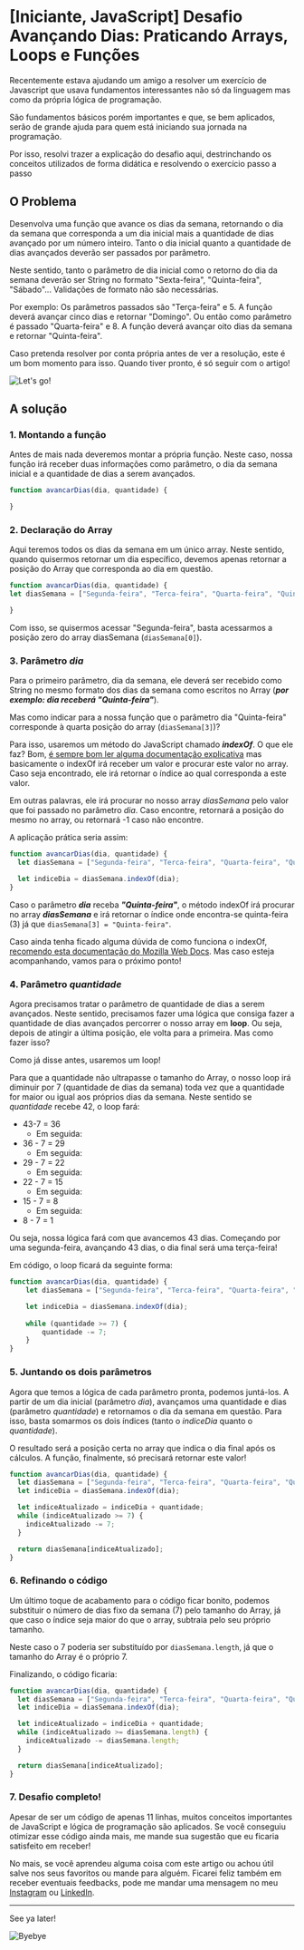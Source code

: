 # [Iniciante, JavaScript] Desafio Avançando Dias: Praticando Arrays, Loops e Funções

Recentemente estava ajudando um amigo a resolver um exercício de Javascript que usava fundamentos interessantes não só da linguagem mas como da própria lógica de programação.

São fundamentos básicos porém importantes e que, se bem aplicados, serão de grande ajuda para quem está iniciando sua jornada na programação.

Por isso, resolvi trazer a explicação do desafio aqui, destrinchando os conceitos utilizados de forma didática e resolvendo o exercício passo a passo

## O Problema

Desenvolva uma função que avance os dias da semana, retornando o dia da semana que corresponda a um dia inicial mais a quantidade de dias avançado por um número inteiro. Tanto o dia inicial quanto a quantidade de dias avançados deverão ser passados por parâmetro.

Neste sentido, tanto o parâmetro de dia inicial como o retorno do dia da semana deverão ser String no formato "Sexta-feira", "Quinta-feira", "Sábado"... Validações de formato não são necessárias.

Por exemplo: Os parâmetros passados são "Terça-feira" e 5. A função deverá avançar cinco dias e retornar "Domingo". Ou então como parâmetro é passado "Quarta-feira" e 8. A função deverá avançar oito dias da semana e retornar "Quinta-feira".

Caso pretenda resolver por conta própria antes de ver a resolução, este é um bom momento para isso. Quando tiver pronto, é só seguir com o artigo!

![Let's go!](https://media.giphy.com/media/toz7qXlLyHy9n8KfKO/giphy.gif)

## A solução
### 1. Montando a função

Antes de mais nada deveremos montar a própria função. Neste caso, nossa função irá receber duas informações como parâmetro, o dia da semana inicial e a quantidade de dias a serem avançados.

```javascript
function avancarDias(dia, quantidade) {

}
```

### 2. Declaração do Array
Aqui teremos todos os dias da semana em um único array. Neste sentido, quando quisermos retornar um dia específico, devemos apenas retornar a posição do Array que corresponda ao dia em questão.

```javascript
function avancarDias(dia, quantidade) {
let diasSemana = ["Segunda-feira", "Terca-feira", "Quarta-feira", "Quinta-feira", "Sexta-feira", "Sabado", "Domingo"];

}
```

Com isso, se quisermos acessar "Segunda-feira", basta acessarmos a posição zero do array diasSemana (```diasSemana[0]```).

### 3. Parâmetro ___dia___

Para o primeiro parâmetro, dia da semana, ele deverá ser recebido como String no mesmo formato dos dias da semana como escritos no Array (***por exemplo: dia receberá "Quinta-feira"***).

Mas como indicar para a nossa função que o parâmetro dia "Quinta-feira" corresponde à quarta posição do array (```diasSemana[3]```)?

Para isso, usaremos um método do JavaScript chamado ___indexOf___. O que ele faz? Bom, [é sempre bom ler alguma documentação explicativa](https://developer.mozilla.org/pt-BR/docs/Web/JavaScript/Reference/Global_Objects/Array/indexOf) mas basicamente o indexOf irá receber um valor e procurar este valor no array. Caso seja encontrado, ele irá retornar o índice ao qual corresponda a este valor.

Em outras palavras, ele irá procurar no nosso array _diasSemana_ pelo valor que foi passado no parâmetro _dia_. Caso encontre, retornará a posição do mesmo no array, ou retornará -1 caso não encontre.

A aplicação prática seria assim:

```javascript
function avancarDias(dia, quantidade) {
  let diasSemana = ["Segunda-feira", "Terca-feira", "Quarta-feira", "Quinta-feira", "Sexta-feira", "Sabado", "Domingo"];

  let indiceDia = diasSemana.indexOf(dia);
}
```

Caso o parâmetro ___dia___ receba ___"Quinta-feira"___, o método indexOf irá procurar no array ___diasSemana___ e irá retornar o índice onde encontra-se quinta-feira (3) já que ```diasSemana[3] = "Quinta-feira"```.

Caso ainda tenha ficado alguma dúvida de como funciona o indexOf, [recomendo esta documentação do Mozilla Web Docs](https://developer.mozilla.org/pt-BR/docs/Web/JavaScript/Reference/Global_Objects/Array/indexOf). Mas caso esteja acompanhando, vamos para o próximo ponto!

### 4. Parâmetro ___quantidade___

Agora precisamos tratar o parâmetro de quantidade de dias a serem avançados. Neste sentido, precisamos fazer uma lógica que consiga fazer a quantidade de dias avançados percorrer o nosso array em **loop**. Ou seja, depois de atingir a última posição, ele volta para a primeira. Mas como fazer isso?

Como já disse antes, usaremos um loop!

Para que a quantidade não ultrapasse o tamanho do Array, o nosso loop irá diminuir por 7 (quantidade de dias da semana) toda vez que a quantidade for maior ou igual aos próprios dias da semana. Neste sentido se _quantidade_ recebe 42, o loop fará:

- 43-7 = 36
    - Em seguida:
- 36 - 7 = 29
    - Em seguida:
- 29 - 7 = 22
    - Em seguida:
- 22 - 7 = 15
    - Em seguida:
- 15 - 7 = 8
    - Em seguida:
- 8 - 7 = 1

Ou seja, nossa lógica fará com que avancemos 43 dias. Começando por uma segunda-feira, avançando 43 dias, o dia final será uma terça-feira!

Em código, o loop ficará da seguinte forma:

```javascript
function avancarDias(dia, quantidade) {
    let diasSemana = ["Segunda-feira", "Terca-feira", "Quarta-feira", "Quinta-feira", "Sexta-feira", "Sabado", "Domingo"];

    let indiceDia = diasSemana.indexOf(dia);
    
    while (quantidade >= 7) {
        quantidade -= 7;
    }
}
```

### 5. Juntando os dois parâmetros

Agora que temos a lógica de cada parâmetro pronta, podemos juntá-los. A partir de um dia inicial (parâmetro _dia_), avançamos uma quantidade e dias (parâmetro _quantidade_) e retornamos o dia da semana em questão. Para isso, basta somarmos os dois índices (tanto o _indiceDia_ quanto o _quantidade_).

O resultado será a posição certa no array que indica o dia final após os cálculos. A função, finalmente, só precisará retornar este valor!

```javascript
function avancarDias(dia, quantidade) {
  let diasSemana = ["Segunda-feira", "Terca-feira", "Quarta-feira", "Quinta-feira", "Sexta-feira", "Sabado", "Domingo"];
  let indiceDia = diasSemana.indexOf(dia);

  let indiceAtualizado = indiceDia + quantidade;
  while (indiceAtualizado >= 7) {
    indiceAtualizado -= 7;
  }

  return diasSemana[indiceAtualizado];
}
```

### 6. Refinando o código

Um último toque de acabamento para o código ficar bonito, podemos substituir o número de dias fixo da semana (7) pelo tamanho do Array, já que caso o índice seja maior do que o array, subtraia pelo seu próprio tamanho.

Neste caso o 7 poderia ser substituído por ```diasSemana.length```, já que o tamanho do Array é o próprio 7.

Finalizando, o código ficaria:

```javascript
function avancarDias(dia, quantidade) {
  let diasSemana = ["Segunda-feira", "Terca-feira", "Quarta-feira", "Quinta-feira", "Sexta-feira", "Sabado", "Domingo"];
  let indiceDia = diasSemana.indexOf(dia);

  let indiceAtualizado = indiceDia + quantidade;
  while (indiceAtualizado >= diasSemana.length) {
    indiceAtualizado -= diasSemana.length;
  }

  return diasSemana[indiceAtualizado];
}
```

### 7. Desafio completo!

Apesar de ser um código de apenas 11 linhas, muitos conceitos importantes de JavaScript e lógica de programação são aplicados. Se você conseguiu otimizar esse código ainda mais, me mande sua sugestão que eu ficaria satisfeito em receber!

No mais, se você aprendeu alguma coisa com este artigo ou achou útil salve nos seus favoritos ou mande para alguém. Ficarei feliz também em receber eventuais feedbacks, pode me mandar uma mensagem no meu [Instagram](https://www.instagram.com/alanpfabricio/) ou [LinkedIn](https://www.linkedin.com/in/alantsx/).

-----
See ya later!

![Byebye](https://media.giphy.com/media/zvKiurEemhLRcJNYfi/giphy.gif)
